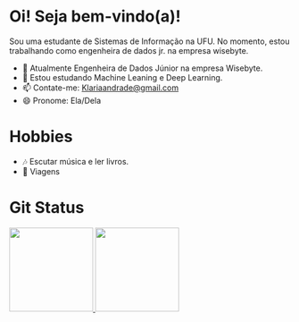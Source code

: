 # Oi! Seja bem-vindo(a)!
Sou uma estudante de Sistemas de Informação na UFU. No momento, estou trabalhando como engenheira de dados jr. na empresa wisebyte.

- 🔭 Atualmente Engenheira de Dados Júnior na empresa Wisebyte.
- 🌱 Estou estudando Machine Leaning e Deep Learning.
- 📫 Contate-me: Klariaandrade@gmail.com
- 😄 Pronome: Ela/Dela

# Hobbies

- 🎶 Escutar música e ler livros.
- 🌱 Viagens

# Git Status
 <div align="left">
                    <a href="https://github.com/Klaria-Data">
                    <img height="150em" src="https://github-readme-stats.vercel.app/api?username=Klaria-Data&show_icons=true&theme=dark&include_all_commits=true&count_private=true"/>
                    <img height="150em" src="https://github-readme-stats.vercel.app/api/top-langs/?username=Klaria-Data&layout=compact&langs_count=7&theme=dark"/>
                </div>
